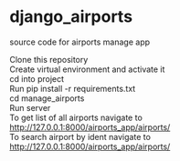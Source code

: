 # django_airports
source code for airports manage app

Clone this repository<br>
Create virtual environment and activate it <br>
cd into project<br>
Run pip install -r requirements.txt<br>
cd manage_airports<br>
Run server<br>
To get list of all airports navigate to http://127.0.0.1:8000/airports_app/airports/<br>
To search airport by ident navigate to http://127.0.0.1:8000/airports_app/airports/<ident><br>

